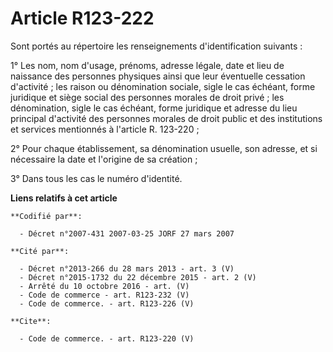 # Article R123-222

Sont portés au répertoire les renseignements d'identification suivants :

1° Les nom, nom d'usage, prénoms, adresse légale, date et lieu de naissance des personnes physiques ainsi que leur éventuelle
cessation d'activité ; les raison ou dénomination sociale, sigle le cas échéant, forme juridique et siège social des
personnes morales de droit privé ; les dénomination, sigle le cas échéant, forme juridique et adresse du lieu principal
d'activité des personnes morales de droit public et des institutions et services mentionnés à l'article R. 123-220 ;

2° Pour chaque établissement, sa dénomination usuelle, son adresse, et si nécessaire la date et l'origine de sa création ;

3° Dans tous les cas le numéro d'identité.

**Liens relatifs à cet article**

	**Codifié par**:

	  - Décret n°2007-431 2007-03-25 JORF 27 mars 2007

	**Cité par**:

	  - Décret n°2013-266 du 28 mars 2013 - art. 3 (V)
	  - Décret n°2015-1732 du 22 décembre 2015 - art. 2 (V)
	  - Arrêté du 10 octobre 2016 - art. (V)
	  - Code de commerce - art. R123-232 (V)
	  - Code de commerce. - art. R123-226 (V)

	**Cite**:

	  - Code de commerce. - art. R123-220 (V)
